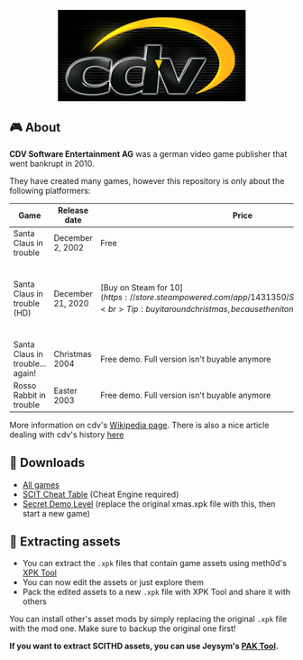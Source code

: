<p align="center">
  <img src="./cdv.png">
</p>

## 🎮 About
**CDV Software Entertainment AG** was a german video game publisher that went bankrupt in 2010. 

They have created many games, however this repository is only about the following platformers:

| Game | Release date | Price | Additional info | Mods |
|------|--------------|-------|-----------------|------|
| Santa Claus in trouble | December 2, 2002 | Free | 
| Santa Claus in trouble (HD) | December 21, 2020 | [Buy on Steam for 10$](https://store.steampowered.com/app/1431350/Santa_Claus_in_Trouble_HD/)<br>Tip: buy it around christmas, because then it only costs 2,50$ | Remake of SCIT | [Retro Music (adds the original music from 2002)](https://www.moddb.com/mods/santa-claus-in-trouble-hd-retro-music/downloads/scit-hd-retro-music) |
| Santa Claus in trouble... again! | Christmas 2004 | Free demo. Full version isn't buyable anymore |
| Rosso Rabbit in trouble | Easter 2003 | Free demo. Full version isn't buyable anymore |

More information on cdv's [Wikipedia page](https://en.wikipedia.org/wiki/CDV_Software).
There is also a nice article dealing with cdv's history [here](https://knightsandmerchants.net/information/joymania)

## 📂 Downloads
- [All games](/Downloads)
- [SCIT Cheat Table](/SCIT_v1.1.CT) (Cheat Engine required)
- [Secret Demo Level](/SECRET_DEMO_LEVEL.xpk) (replace the original xmas.xpk file with this, then start a new game)

## 👾 Extracting assets
- You can extract the `.xpk` files that contain game assets using meth0d's [XPK Tool](https://github.com/The-Meth0d/XPKTool-SantaClausInTrouble)
- You can now edit the assets or just explore them
- Pack the edited assets to a new `.xpk` file with XPK Tool and share it with others

You can install other's asset mods by simply replacing the original `.xpk` file with the mod one. Make sure to backup the original one first!

**If you want to extract SCITHD assets, you can use Jeysym's [PAK Tool](https://github.com/jeysym/scit-hd-pak-tool).**
